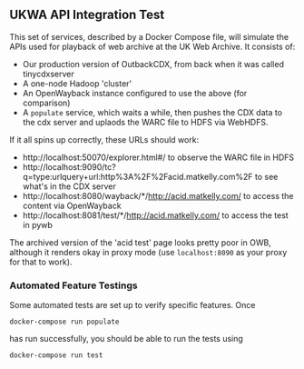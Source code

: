 UKWA API Integration Test
-------------------------

This set of services, described by a Docker Compose file, will simulate the APIs used for playback of web archive at the UK Web Archive. It consists of:

 - Our production version of OutbackCDX, from back when it was called tinycdxserver
 - A one-node Hadoop 'cluster'
 - An OpenWayback instance configured to use the above (for comparison)
 - A `populate` service, which waits a while, then pushes the CDX data to the cdx server and uplaods the WARC file to HDFS via WebHDFS.

If it all spins up correctly, these URLs should work:

 - http://localhost:50070/explorer.html#/ to observe the WARC file in HDFS
 - http://localhost:9090/tc?q=type:urlquery+url:http%3A%2F%2Facid.matkelly.com%2F to see what's in the CDX server
 - http://localhost:8080/wayback/*/http://acid.matkelly.com/ to access the content via OpenWayback
 - http://localhost:8081/test/*/http://acid.matkelly.com/ to access the test in pywb

The archived version of the 'acid test' page looks pretty poor in OWB, although it renders okay in proxy mode (use `localhost:8090` as your proxy for that to work).


### Automated Feature Testings ###

Some automated tests are set up to verify specific features. Once 

    docker-compose run populate

has run successfully, you should be able to run the tests using


    docker-compose run test


